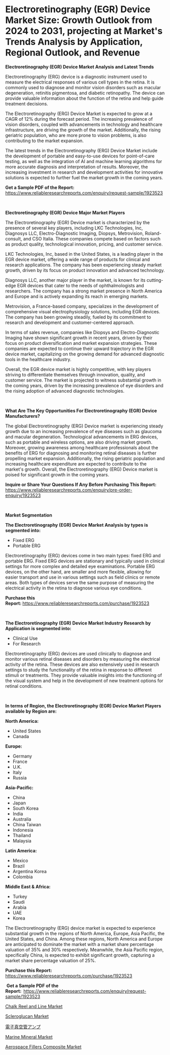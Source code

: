 <p><h1>Electroretinography (EGR) Device Market Size: Growth Outlook from 2024 to 2031, projecting at Market's Trends Analysis by Application, Regional Outlook, and Revenue</h1></p><p><strong>Electroretinography (EGR) Device Market Analysis and Latest Trends</strong></p>
<p><p>Electroretinography (ERG) device is a diagnostic instrument used to measure the electrical responses of various cell types in the retina. It is commonly used to diagnose and monitor vision disorders such as macular degeneration, retinitis pigmentosa, and diabetic retinopathy. The device can provide valuable information about the function of the retina and help guide treatment decisions.</p><p>The Electroretinography (ERG) Device Market is expected to grow at a CAGR of 12% during the forecast period. The increasing prevalence of vision disorders, coupled with advancements in technology and healthcare infrastructure, are driving the growth of the market. Additionally, the rising geriatric population, who are more prone to vision problems, is also contributing to the market expansion.</p><p>The latest trends in the Electroretinography (ERG) Device Market include the development of portable and easy-to-use devices for point-of-care testing, as well as the integration of AI and machine learning algorithms for more accurate diagnosis and interpretation of results. Moreover, the increasing investment in research and development activities for innovative solutions is expected to further fuel the market growth in the coming years.</p></p>
<p><strong>Get a Sample PDF of the Report:&nbsp;</strong> <a href="https://www.reliableresearchreports.com/enquiry/request-sample/1923523">https://www.reliableresearchreports.com/enquiry/request-sample/1923523</a></p>
<p>&nbsp;</p>
<p><strong>Electroretinography (EGR) Device Major Market Players</strong></p>
<p><p>The Electroretinography (EGR) Device market is characterized by the presence of several key players, including LKC Technologies, Inc, Diagnosys LLC, Electro-Diagnostic Imaging, Diopsys, Metrovision, Roland-consult, and CSO Italia. These companies compete based on factors such as product quality, technological innovation, pricing, and customer service. </p><p>LKC Technologies, Inc, based in the United States, is a leading player in the EGR device market, offering a wide range of products for clinical and research applications. The company has been experiencing steady market growth, driven by its focus on product innovation and advanced technology. </p><p>Diagnosys LLC, another major player in the market, is known for its cutting-edge EGR devices that cater to the needs of ophthalmologists and researchers. The company has a strong market presence in North America and Europe and is actively expanding its reach in emerging markets.</p><p>Metrovision, a France-based company, specializes in the development of comprehensive visual electrophysiology solutions, including EGR devices. The company has been growing steadily, fueled by its commitment to research and development and customer-centered approach.</p><p>In terms of sales revenue, companies like Diopsys and Electro-Diagnostic Imaging have shown significant growth in recent years, driven by their focus on product diversification and market expansion strategies. These companies are expected to continue their upward trajectory in the EGR device market, capitalizing on the growing demand for advanced diagnostic tools in the healthcare industry.</p><p>Overall, the EGR device market is highly competitive, with key players striving to differentiate themselves through innovation, quality, and customer service. The market is projected to witness substantial growth in the coming years, driven by the increasing prevalence of eye disorders and the rising adoption of advanced diagnostic technologies.</p></p>
<p>&nbsp;</p>
<p><strong>What Are The Key Opportunities For Electroretinography (EGR) Device Manufacturers?</strong></p>
<p><p>The global Electroretinography (ERG) Device market is experiencing steady growth due to an increasing prevalence of eye diseases such as glaucoma and macular degeneration. Technological advancements in ERG devices, such as portable and wireless options, are also driving market growth. Moreover, growing awareness among healthcare professionals about the benefits of ERG for diagnosing and monitoring retinal diseases is further propelling market expansion. Additionally, the rising geriatric population and increasing healthcare expenditure are expected to contribute to the market's growth. Overall, the Electroretinography (ERG) Device market is poised for significant growth in the coming years.</p></p>
<p><strong>Inquire or Share Your Questions If Any Before Purchasing This Report:</strong> <a href="https://www.reliableresearchreports.com/enquiry/pre-order-enquiry/1923523">https://www.reliableresearchreports.com/enquiry/pre-order-enquiry/1923523</a></p>
<p>&nbsp;</p>
<p><strong>Market Segmentation</strong></p>
<p><strong>The Electroretinography (EGR) Device Market Analysis by types is segmented into:</strong></p>
<p><ul><li>Fixed ERG</li><li>Portable ERG</li></ul></p>
<p><p>Electroretinography (ERG) devices come in two main types: fixed ERG and portable ERG. Fixed ERG devices are stationary and typically used in clinical settings for more complex and detailed eye examinations. Portable ERG devices, on the other hand, are smaller and more flexible, allowing for easier transport and use in various settings such as field clinics or remote areas. Both types of devices serve the same purpose of measuring the electrical activity in the retina to diagnose various eye conditions.</p></p>
<p><strong>Purchase this Report:&nbsp;</strong><a href="https://www.reliableresearchreports.com/purchase/1923523">https://www.reliableresearchreports.com/purchase/1923523</a></p>
<p>&nbsp;</p>
<p><strong>The Electroretinography (EGR) Device Market Industry Research by Application is segmented into:</strong></p>
<p><ul><li>Clinical Use</li><li>For Research</li></ul></p>
<p><p>Electroretinography (ERG) devices are used clinically to diagnose and monitor various retinal diseases and disorders by measuring the electrical activity of the retina. These devices are also extensively used in research settings to study the functionality of the retina in response to different stimuli or treatments. They provide valuable insights into the functioning of the visual system and help in the development of new treatment options for retinal conditions.</p></p>
<p>&nbsp;</p>
<p><strong>In terms of Region, the Electroretinography (EGR) Device Market Players available by Region are:</strong></p>
<p>
    <p> <strong> North America: </strong>
        <ul>
            <li>United States</li>
            <li>Canada</li>
        </ul>
        </p> 
    <p> <strong> Europe: </strong>
        <ul>
            <li>Germany</li>
            <li>France</li>
            <li>U.K.</li>
            <li>Italy</li>
            <li>Russia</li>
        </ul>
        </p> 
    <p> <strong> Asia-Pacific: </strong>
        <ul>
            <li>China</li>
            <li>Japan</li>
            <li>South Korea</li>
            <li>India</li>
            <li>Australia</li>
            <li>China Taiwan</li>
            <li>Indonesia</li>
            <li>Thailand</li>
            <li>Malaysia</li>
        </ul>
        </p> 
    <p> <strong> Latin America: </strong>
        <ul>
            <li>Mexico</li>
            <li>Brazil</li>
            <li>Argentina Korea</li>
            <li>Colombia</li>
        </ul>
        </p> 
    <p> <strong> Middle East & Africa: </strong>
        <ul>
            <li>Turkey</li>
            <li>Saudi</li>
            <li>Arabia</li>
            <li>UAE</li>
            <li>Korea</li>
        </ul>
    </p>
    </p>
<p><p>The Electroretinography (ERG) device market is expected to experience substantial growth in the regions of North America, Europe, Asia Pacific, the United States, and China. Among these regions, North America and Europe are anticipated to dominate the market with a market share percentage valuation of 35% and 30% respectively. Meanwhile, the Asia Pacific region, specifically China, is expected to exhibit significant growth, capturing a market share percentage valuation of 25%.</p></p>
<p><strong>Purchase this Report: </strong><a href="https://www.reliableresearchreports.com/purchase/1923523">https://www.reliableresearchreports.com/purchase/1923523</a></p>
<p>&nbsp;<strong>Get a Sample PDF of the Report:&nbsp;&nbsp;</strong><a href="https://www.reliableresearchreports.com/enquiry/request-sample/1923523">https://www.reliableresearchreports.com/enquiry/request-sample/1923523</a></p>
<p><strong></strong></p>
<p><p><a href="https://gamy-alyssum-396.notion.site/Chalk-Reel-and-Line-Market-Size-Global-Industry-Overview-Market-Segmentation-and-Forecast-2024-to-e83fce3dfac74b8f8fdad3858512e337">Chalk Reel and Line Market</a></p><p><a href="https://view.publitas.com/reportprime-1/scleroglucan-market-provides-a-comprehensive-analysis-including-a-macro-overview-of-the-market-as-well-as-micro-details-such-as-market-size-and-competitive-landscape/">Scleroglucan Market</a></p><p><a href="https://medium.com/@yaren_68-91/%E9%9B%BB%E5%AD%90%E7%AE%A1%E3%82%A2%E3%83%B3%E3%83%97%E5%B8%82%E5%A0%B4%E3%81%AF-%E5%B8%82%E5%A0%B4%E3%82%B7%E3%82%A7%E3%82%A2-%E5%B8%82%E5%A0%B4%E5%8B%95%E5%90%91-%E5%B8%82%E5%A0%B4%E6%88%90%E9%95%B7%E3%81%AB%E9%96%A2%E3%81%99%E3%82%8B%E6%83%85%E5%A0%B1%E3%82%92%E6%8F%90%E4%BE%9B%E3%81%97%E3%81%BE%E3%81%99-c74c2bdcc46b">電子真空管アンプ</a></p><p><a href="https://view.publitas.com/reportprime-1/marine-mineral-market-challenges-opportunities-and-growth-drivers-and-major-market-players-forecasted-for-period-from-2024-2031/">Marine Mineral Market</a></p><p><a href="https://natural-crush-b99.notion.site/Aerospace-Fillers-Composite-Market-Share-Market-New-Trends-Analysis-Report-By-Type-By-Application-0c71711344924d999496fcaf1cc24cf4">Aerospace Fillers Composite Market</a></p></p>